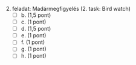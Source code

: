 2. feladat: Madármegfigyelés (2. task: Bird watch)
    - [ ] b. (1,5 pont)
    - [ ] c. (1 pont)
    - [ ] d. (1,5 pont)
    - [ ] e. (1 pont)
    - [ ] f. (1 pont)
    - [ ] g. (1 pont)
    - [ ] h. (1 pont)